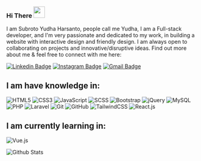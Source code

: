 ### Hi There <img src="https://raw.githubusercontent.com/aemmadi/aemmadi/master/wave.gif" width="30px">

I am Subroto Yudha Harsanto, people call me Yudha, I am a Full-stack developer, and I'm very passionate and dedicated to my work, in building a website with interactive design and friendly design. I am always open to collaborating on projects and innovative/disruptive ideas. Find out more about me & feel free to connect with me here:

[![Linkedin Badge](https://img.shields.io/badge/-YudhaHarsanto-blue?style=flat-square&logo=Linkedin&logoColor=white&link=www.linkedin.com/in/wawan-setiawan-84934a206)](https://www.linkedin.com/in/yudha-harsanto-080b36216/)
[![Instagram Badge](https://img.shields.io/badge/-@yh2bae-purple?style=flat-square&logo=instagram&logoColor=white&link=https://www.instagram.com/wawanneutron/)](https://www.instagram.com/yh2bae/)
[![Gmail Badge](https://img.shields.io/badge/-yudha.harsantoo-c14438?style=flat-square&logo=Gmail&logoColor=white&link=mailto:hellowawansetiawan@gmail.com)](mailto:yudha.harsantoo@gmail.com)

## I am have knowledge in:
![HTML5](https://img.shields.io/badge/-HTML5-E34F26?style=flat-square&logo=html5&logoColor=white)
![CSS3](https://img.shields.io/badge/-CSS3-1572B6?style=flat-square&logo=css3)
![JavaScript](https://img.shields.io/badge/-JavaScript-black?style=flat-square&logo=javascript)
![SCSS](https://img.shields.io/badge/-Sass-black?style=flat-square&logo=sass)
![Bootstrap](https://img.shields.io/badge/-Bootstrap-563D7C?style=flat-square&logo=bootstrap)
![jQuery](https://img.shields.io/badge/-jQuery-black?style=flat-square&logo=jquery)
![MySQL](https://img.shields.io/badge/-MySQL-black?style=flat-square&logo=mysql)
![PHP](https://img.shields.io/badge/-PHP-black?style=flat-square&logo=php)
![Laravel](https://img.shields.io/badge/-Laravel-black?style=flat-square&logo=laravel)
![Git](https://img.shields.io/badge/-Git-black?style=flat-square&logo=git)
![GitHub](https://img.shields.io/badge/-GitHub-181717?style=flat-square&logo=github)
![TailwindCSS](https://img.shields.io/badge/-tailwindcss-black?style=flat-square&logo=tailwind-css)
![React.js](https://img.shields.io/static/v1?style=for-the-badge&message=React&color=222222&logo=React&logoColor=61DAFB&label=)

## I am currently learning in:
![Vue.js](https://img.shields.io/badge/-Vue.js-black?style=flat-square&logo=vue.js)

![Github Stats](https://github-readme-stats.vercel.app/api?username=wawanneutron&count_private=true&show_icons=true&include_all_commits=true)

